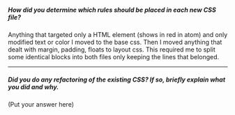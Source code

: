##### How did you determine which rules should be placed in each new CSS file?

Anything that targeted only a HTML element (shows in red in atom) and only modified text or color I moved to the base css. Then I moved anything that dealt with margin, padding, floats to layout css. This required me to split some identical blocks into both files only keeping the lines that belonged. 

---

##### Did you do any refactoring of the existing CSS? If so, briefly explain what you did and why.

(Put your answer here)
